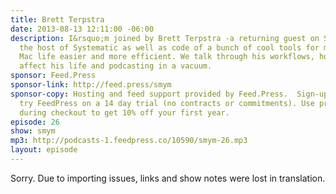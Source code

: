 ```yaml
---
title: Brett Terpstra
date: 2013-08-13 12:11:00 -06:00
description: I&rsquo;m joined by Brett Terpstra -a returning guest on SSKTN. He&rsquo;s
  the host of Systematic as well as code of a bunch of cool tools for making your
  Mac life easier and more efficient. We talk through his workflows, how stats don&rsquo;t
  affect his life and podcasting in a vacuum.
sponsor: Feed.Press
sponsor-link: http://feed.press/smym
sponsor-copy: Hosting and feed support provided by Feed.Press.  Sign-up today and
  try FeedPress on a 14 day trial (no contracts or commitments). Use promo code "smym"
  during checkout to get 10% off your first year.
episode: 26
show: smym
mp3: http://podcasts-1.feedpress.co/10590/smym-26.mp3
layout: episode
---
```


Sorry. Due to importing issues, links and show notes were lost in translation.
